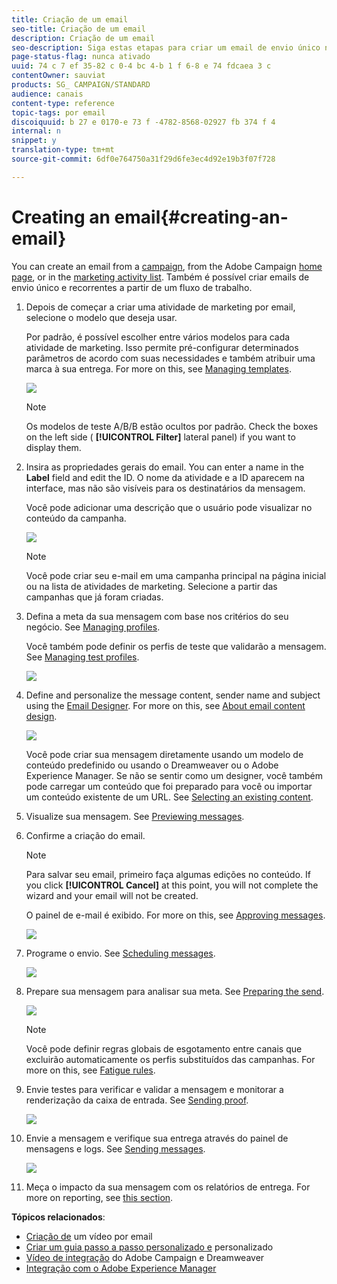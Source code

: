 ```yaml
---
title: Criação de um email
seo-title: Criação de um email
description: Criação de um email
seo-description: Siga estas etapas para criar um email de envio único no Adobe Campaign.
page-status-flag: nunca ativado
uuid: 74 c 7 ef 35-82 c 0-4 bc 4-b 1 f 6-8 e 74 fdcaea 3 c
contentOwner: sauviat
products: SG_ CAMPAIGN/STANDARD
audience: canais
content-type: reference
topic-tags: por email
discoiquuid: b 27 e 0170-e 73 f -4782-8568-02927 fb 374 f 4
internal: n
snippet: y
translation-type: tm+mt
source-git-commit: 6df0e764750a31f29d6fe3ec4d92e19b3f07f728

---
```



# Creating an email{#creating-an-email}

You can create an email from a [campaign](../../start/using/marketing-activities.md#creating-a-marketing-activity), from the Adobe Campaign [home page](../../start/using/interface-description.md#home-page), or in the [marketing activity list](../../start/using/marketing-activities.md#about-marketing-activities). Também é possível criar emails de envio único e recorrentes a partir de um fluxo de trabalho.

1. Depois de começar a criar uma atividade de marketing por email, selecione o modelo que deseja usar.

   Por padrão, é possível escolher entre vários modelos para cada atividade de marketing. Isso permite pré-configurar determinados parâmetros de acordo com suas necessidades e também atribuir uma marca à sua entrega. For more on this, see [Managing templates](../../start/using/about-templates.md).

   ![](assets/email_creation_1.png)

   >[!NOTE]
   >
   >Os modelos de teste A/B/B estão ocultos por padrão. Check the boxes on the left side ( **[!UICONTROL Filter]** lateral panel) if you want to display them.

1. Insira as propriedades gerais do email. You can enter a name in the **Label** field and edit the ID. O nome da atividade e a ID aparecem na interface, mas não são visíveis para os destinatários da mensagem.

   Você pode adicionar uma descrição que o usuário pode visualizar no conteúdo da campanha.

   ![](assets/email_creation_2.png)

   >[!NOTE]
   >
   >Você pode criar seu e-mail em uma campanha principal na página inicial ou na lista de atividades de marketing. Selecione a partir das campanhas que já foram criadas.

1. Defina a meta da sua mensagem com base nos critérios do seu negócio. See [Managing profiles](../../audiences/using/about-profiles.md).

   Você também pode definir os perfis de teste que validarão a mensagem. See [Managing test profiles](../../sending/using/managing-test-profiles-and-sending-proofs.md#managing-test-profiles).

   ![](assets/email_creation_3.png)

1. Define and personalize the message content, sender name and subject using the [Email Designer](../../designing/using/about-email-content-design.md#about-the-email-designer). For more on this, see [About email content design](../../designing/using/about-email-content-design.md).

   ![](assets/email_creation_4.png)

   Você pode criar sua mensagem diretamente usando um modelo de conteúdo predefinido ou usando o Dreamweaver ou o Adobe Experience Manager. Se não se sentir como um designer, você também pode carregar um conteúdo que foi preparado para você ou importar um conteúdo existente de um URL. See [Selecting an existing content](../../designing/using/selecting-an-existing-content.md).

1. Visualize sua mensagem. See [Previewing messages](../../sending/using/previewing-messages.md).
1. Confirme a criação do email.

   >[!NOTE]
   >
   >Para salvar seu email, primeiro faça algumas edições no conteúdo. If you click **[!UICONTROL Cancel]** at this point, you will not complete the wizard and your email will not be created.

   O painel de e-mail é exibido. For more on this, see [Approving messages](../../sending/using/preparing-the-send.md).

   ![](assets/delivery_dashboard_2.png)

1. Programe o envio. See [Scheduling messages](../../sending/using/about-scheduling-messages.md).

   ![](assets/delivery_planning.png)

1. Prepare sua mensagem para analisar sua meta. See [Preparing the send](../../sending/using/confirming-the-send.md).

   ![](assets/preparing_delivery_2.png)

   >[!NOTE]
   >
   >Você pode definir regras globais de esgotamento entre canais que excluirão automaticamente os perfis substituídos das campanhas. For more on this, see [Fatigue rules](../../administration/using/fatigue-rules.md).

1. Envie testes para verificar e validar a mensagem e monitorar a renderização da caixa de entrada. See [Sending proof](../../sending/using/managing-test-profiles-and-sending-proofs.md#sending-proofs).

   ![](assets/bat_select.png)

1. Envie a mensagem e verifique sua entrega através do painel de mensagens e logs. See [Sending messages](../../sending/using/confirming-the-send.md).

   ![](assets/confirm_delivery.png)

1. Meça o impacto da sua mensagem com os relatórios de entrega. For more on reporting, see [this section](../../reporting/using/about-dynamic-reports.md).

**Tópicos relacionados**:

* [Criação de](https://helpx.adobe.com/campaign/kt/acs/using/acs-create-email-from-homepage-feature-video-use.html) um vídeo por email
* [Criar um guia passo a passo personalizado e](https://docs.campaign.adobe.com/doc/standard/getting_started/en/ACS_GettingStartedEmail.html) personalizado
* [Vídeo de integração](https://helpx.adobe.com/campaign/kt/acs/using/acs-dreamweaver-integration-feature-video-use.html) do Adobe Campaign e Dreamweaver
* [Integração com o Adobe Experience Manager](../../integrating/using/integrating-with-experience-manager.md)


